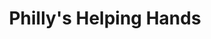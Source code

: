 ---
pid: RS206
title: Philly's Helping Hands
location_transcription: Olney
zipcode: '19146'
outside_phl: 
neighborhood: Graduate Hospital,Naval Square,Southwest Center City
age: '16'
age_range: 13-19
instagram: 
image_file_name: RS_206.jpg
proposal_transcription: 
topic: Neighborhoods,Youth
topic_summary: 0, 0
type: Interactive,Sculpture Statue
keywords_other: 
credit: Rose Weinbaum
image_labels: Metal 3-D sculpture of Philadelphia shape colored in multicolor paint
  handprints from kids in the neighborhood
twitter: 
facebook: 
permalink: "/monuments/rs206/"
layout: item-page
---